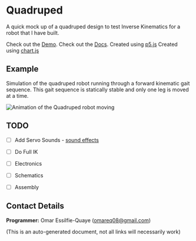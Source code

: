 # Quadruped

A quick mock up of a quadruped design to test Inverse Kinematics for a robot
that I have built.

Check out the [Demo](https://omareq.github.io/quadruped/).
Check out the [Docs](https://omareq.github.io/quadruped/docs/).
Created using [p5.js](https://p5js.org/)
Created using [chart.js](https://chartjs.org/)

## Example

Simulation of the quadruped robot running through a forward kinematic gait
sequence.  This gait sequence is statically stable and only one leg is moved at
a time.

![Animation of the Quadruped robot moving](https://omareq.github.io/imgs/p_019.gif)

## TODO

- [ ]	Add Servo Sounds - [sound effects](https://www.asoundeffect.com/sound-library/servos/)

- [ ]	Do Full IK

- [ ]   Electronics

- [ ]   Schematics

- [ ]   Assembly

## Contact Details
__Programmer:__ Omar Essilfie-Quaye (omareq08@gmail.com)


(This is an auto-generated document, not all links will necessarily work)
